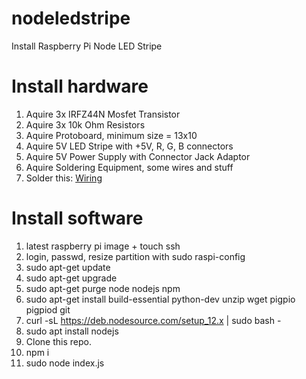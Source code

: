 # nodeledstripe
Install Raspberry Pi Node LED Stripe

# Install hardware
1) Aquire 3x IRFZ44N Mosfet Transistor 
2) Aquire 3x 10k Ohm Resistors
3) Aquire Protoboard, minimum size = 13x10
4) Aquire 5V LED Stripe with +5V, R, G, B connectors
5) Aquire 5V Power Supply with Connector Jack Adaptor
6) Aquire Soldering Equipment, some wires and stuff
7) Solder this:
[Wiring](/wiring.jpg)

# Install software
1) latest raspberry pi image + touch ssh
2) login, passwd, resize partition with sudo raspi-config
3) sudo apt-get update
4) sudo apt-get upgrade
5) sudo apt-get purge node nodejs npm
6) sudo apt-get install build-essential python-dev unzip wget pigpio pigpiod git
7) curl -sL https://deb.nodesource.com/setup_12.x | sudo bash -
8) sudo apt install nodejs
9) Clone this repo.
10) npm i
11) sudo node index.js

